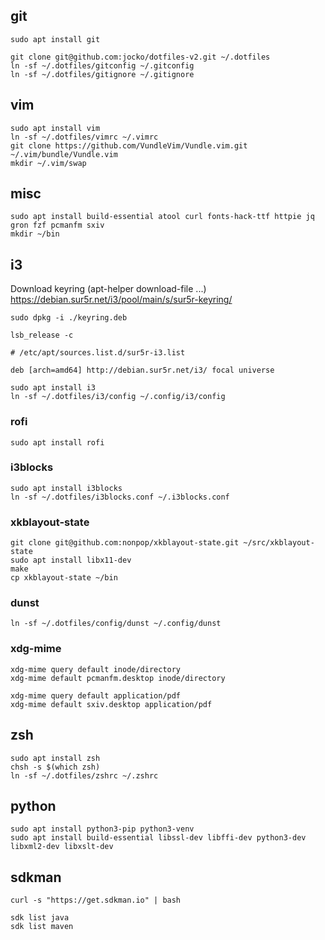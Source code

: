 ## git

```
sudo apt install git
```

```
git clone git@github.com:jocko/dotfiles-v2.git ~/.dotfiles
ln -sf ~/.dotfiles/gitconfig ~/.gitconfig
ln -sf ~/.dotfiles/gitignore ~/.gitignore
```

## vim

```
sudo apt install vim
ln -sf ~/.dotfiles/vimrc ~/.vimrc
git clone https://github.com/VundleVim/Vundle.vim.git ~/.vim/bundle/Vundle.vim
mkdir ~/.vim/swap
```

## misc

```
sudo apt install build-essential atool curl fonts-hack-ttf httpie jq gron fzf pcmanfm sxiv
mkdir ~/bin
```

## i3

Download keyring (apt-helper download-file ...)
https://debian.sur5r.net/i3/pool/main/s/sur5r-keyring/
```
sudo dpkg -i ./keyring.deb
```

```
lsb_release -c
```

```
# /etc/apt/sources.list.d/sur5r-i3.list

deb [arch=amd64] http://debian.sur5r.net/i3/ focal universe
```

```
sudo apt install i3
ln -sf ~/.dotfiles/i3/config ~/.config/i3/config 
```


### rofi

```
sudo apt install rofi
```

### i3blocks

```
sudo apt install i3blocks
ln -sf ~/.dotfiles/i3blocks.conf ~/.i3blocks.conf
```

### xkblayout-state


```
git clone git@github.com:nonpop/xkblayout-state.git ~/src/xkblayout-state
sudo apt install libx11-dev
make
cp xkblayout-state ~/bin
```

### dunst

```
ln -sf ~/.dotfiles/config/dunst ~/.config/dunst
```

### xdg-mime

```
xdg-mime query default inode/directory
xdg-mime default pcmanfm.desktop inode/directory

xdg-mime query default application/pdf
xdg-mime default sxiv.desktop application/pdf
```

## zsh

```
sudo apt install zsh
chsh -s $(which zsh)
ln -sf ~/.dotfiles/zshrc ~/.zshrc
```

## python

```
sudo apt install python3-pip python3-venv
sudo apt install build-essential libssl-dev libffi-dev python3-dev libxml2-dev libxslt-dev
```

## sdkman

```
curl -s "https://get.sdkman.io" | bash
```

```
sdk list java
sdk list maven
```
